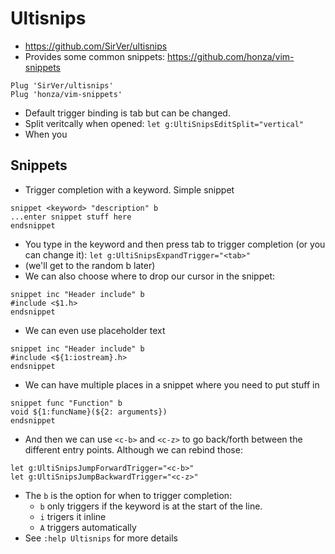 # Ultisnips
* https://github.com/SirVer/ultisnips
* Provides some common snippets: https://github.com/honza/vim-snippets
```
Plug 'SirVer/ultisnips'
Plug 'honza/vim-snippets'
```
* Default trigger binding is tab but can be changed.
* Split veritcally when opened: `let g:UltiSnipsEditSplit="vertical"`
* When you 

## Snippets
* Trigger completion with a keyword. Simple snippet 
```
snippet <keyword> "description" b
...enter snippet stuff here
endsnippet
```
* You type in the keyword and then press tab to trigger completion (or you can change it): `let g:UltiSnipsExpandTrigger="<tab>"`
* (we'll get to the random b later)
* We can also choose where to drop our cursor in the snippet:
```
snippet inc "Header include" b
#include <$1.h>
endsnippet
```
* We can even use placeholder text
```
snippet inc "Header include" b
#include <${1:iostream}.h>
endsnippet
```
* We can have multiple places in a snippet where you need to put stuff in
```
snippet func "Function" b
void ${1:funcName}(${2: arguments})
endsnippet
```
* And then we can use `<c-b>` and `<c-z>` to go back/forth between the different entry points. Although we can rebind those:
```
let g:UltiSnipsJumpForwardTrigger="<c-b>"
let g:UltiSnipsJumpBackwardTrigger="<c-z>"
```
* The `b` is the option for when to trigger completion:
  * `b` only triggers if the keyword is at the start of the line.
  * `i` trigers it inline
  * `A` triggers automatically
* See `:help Ultisnips` for more details
